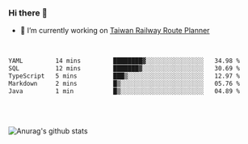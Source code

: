 ### Hi there 👋

- 🔭 I’m currently working on [Taiwan Railway Route Planner](https://github.com/Taiwan-Railway-Route-Planner)

<br/>

<!--START_SECTION:waka-->

```txt
YAML         14 mins         ████████▓░░░░░░░░░░░░░░░░   34.98 %
SQL          12 mins         ███████▓░░░░░░░░░░░░░░░░░   30.69 %
TypeScript   5 mins          ███▒░░░░░░░░░░░░░░░░░░░░░   12.97 %
Markdown     2 mins          █▒░░░░░░░░░░░░░░░░░░░░░░░   05.76 %
Java         1 min           █▒░░░░░░░░░░░░░░░░░░░░░░░   04.89 %
```

<!--END_SECTION:waka-->

<br/>
<br/>

![Anurag's github stats](https://github-readme-stats.vercel.app/api?username=DepickereSven&show_icons=true&theme=tokyonight)



<!--
**DepickereSven/DepickereSven** is a ✨ _special_ ✨ repository because its `README.md` (this file) appears on your GitHub profile.

Here are some ideas to get you started:

- 🔭 I’m currently working on ...
- 🌱 I’m currently learning ...
- 👯 I’m looking to collaborate on ...
- 🤔 I’m looking for help with ...
- 💬 Ask me about ...
- 📫 How to reach me: ...
- 😄 Pronouns: ...
- ⚡ Fun fact: ...
-->
